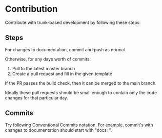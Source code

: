 # Contribution

Contribute with trunk-based development by following these steps:

## Steps

For changes to documentation, commit and push as normal.

Otherwise, for any days worth of commits:

1) Pull to the latest master branch
2) Create a pull request and fill in the given template

If the PR passes the build check, then it can be merged to the main branch.

Ideally these pull requests should be small enough to contain only the code changes for that particular day. 

## Commits

Try following [Conventional Commits](https://www.conventionalcommits.org/) notation. For example, commit's with changes to documentation should start with "docs: ". 